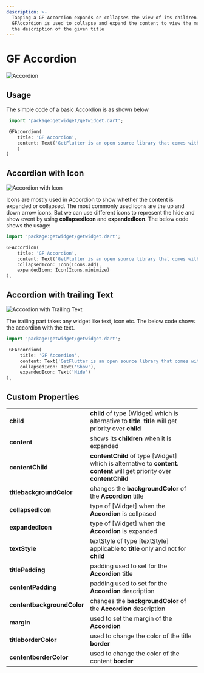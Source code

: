 ```yaml
---
description: >-
  Tapping a GF Accordion expands or collapses the view of its children.
  GFAccordion is used to collapse and expand the content to view the messages or
  the description of the given title
---
```


# GF Accordion

![Accordion](https://ik.imagekit.io/ionicfirebaseapp/docs/tr:dpr-auto,tr:w-auto/Accordion_2x_kucB2_qHr.png)

## Usage

The simple code of a basic Accordion is as shown below

```dart
 import 'package:getwidget/getwidget.dart';

 GFAccordion(
    title: 'GF Accordion',
    content: Text('GetFlutter is an open source library that comes with pre-build 1000+ UI components.'
    )
)
```

## Accordion with Icon

![Accordion with Icon](.gitbook/assets/accordion-with-icon-2x.png)

Icons are mostly used in Accordion to show whether the content is expanded or collapsed. The most commonly used icons are the up and down arrow icons. But we can use different icons to represent the hide and show event by using **collapsedIcon** and **expandedIcon**. The below code shows the usage:

```dart
import 'package:getwidget/getwidget.dart';

GFAccordion(
    title: 'GF Accordion',
    content: Text('GetFlutter is an open source library that comes with pre-build 1000+ UI components.'),
    collapsedIcon: Icon(Icons.add),
    expandedIcon: Icon(Icons.minimize)
),
```

## Accordion with trailing Text

![Accordion with Trailing Text](.gitbook/assets/accordion-with-text-2x.png)

The trailing part takes any widget like text, icon etc. The below code shows the accordion with the text.

```dart
import 'package:getwidget/getwidget.dart';

 GFAccordion(
     title: 'GF Accordion',
     content: Text('GetFlutter is an open source library that comes with pre-build 1000+ UI components.'),
     collapsedIcon: Text('Show'),
     expandedIcon: Text('Hide')
),
```

## Custom Properties

|  |  |
| :--- | :--- |
| **child** | **child** of type \[Widget\] which is alternative to **title**. **title** will get priority over **child** |
| **content** | shows its **children** when it is expanded |
| **contentChild** | **contentChild** of type \[Widget\] which is alternative to **content**. **content** will get priority over **contentChild** |
| **titlebackgroundColor** | changes the **backgroundColor** of the **Accordion** title |
| **collapsedIcon** | type of \[Widget\] when the **Accordion** is collpased |
| **expandedIcon** | type of \[Widget\] when the **Accordion** is expanded |
| **textStyle** | textStyle of type \[textStyle\] applicable to **title** only and not for **child** |
| **titlePadding** | padding used to set for the **Accordion** title |
| **contentPadding** | padding used to set for the **Accordion** description |
| **contentbackgroundColor** | changes the **backgroundColor** of the **Accordion** description |
| **margin** | used to set the margin of the **Accordion** |
| **titleborderColor** | used to change the color of the title **border** |
| **contentborderColor** | used to change the color of the content **border** |

